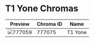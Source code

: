 # T1 Yone Chromas

| Preview | Chroma ID | Name |
|---------|-----------|------|
| ![777059](https://raw.communitydragon.org/latest/plugins/rcp-be-lol-game-data/global/default/v1/champion-chroma-images/777/777075.png) | 777075 | T1 Yone |
 
